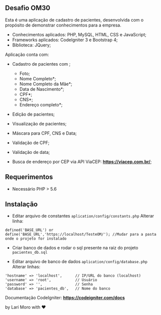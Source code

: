 ## Desafio OM30


Esta é uma aplicação de cadastro de pacientes, desenvolvida com o propósito de demonstrar conhecimentos para a empresa.
* Conhecimentos aplicados: PHP, MySQL, HTML, CSS e JavaScript;
* Frameworks aplicados: CodeIgniter 3 e Bootstrap 4;
* Biblioteca: JQuery;

Aplicação conta com:
* Cadastro de pacientes com ;
	* Foto;
    * Nome Completo*;
    * Nome Completo da Mãe*;
    * Data de Nascimento*;
    * CPF*;
    * CNS*;
    * Endereço completo*;

* Edição de pacientes;
* Visualização de pacientes;
* Máscara para CPF, CNS e Data;
* Validação de CPF;
* Validação de data;
* Busca de endereço por CEP via API ViaCEP: **https://viacep.com.br/**;

## Requerimentos

* Necessário PHP > 5.6


## Instalação

* Editar arquivo de constantes ``` aplication/config/constants.php ```
Alterar linha:

```
defined('BASE_URL') or define('BASE_URL','https://localhost/TesteOM/'); //Mudar para a pasta onde o projeto for instalado
```

* Criar banco de dados e rodar o sql presente na raiz do projeto ``` pacientes_db.sql ```

* Editar arquivo de banco de dados ``` aplication/config/database.php ```
Alterar linhas:
```
'hostname' => 'localhost',      // IP/URL do banco (localhost)
'username' => 'root',           // Usuário
'password' => '',               // Senha
'database' => 'pacientes_db',   // Nome do banco
```

Documentação CodeIgniter: **https://codeigniter.com/docs**

by Lari Moro with :heart: